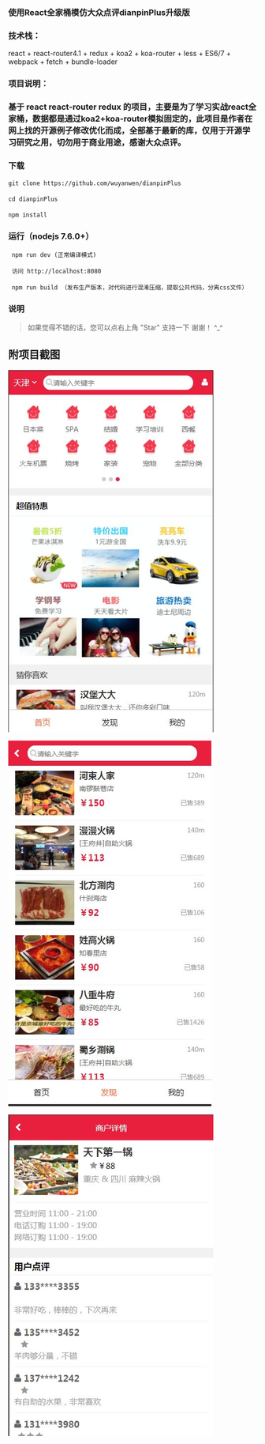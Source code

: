 ### 使用React全家桶模仿大众点评dianpinPlus升级版

### 技术栈：
react + react-router4.1 + redux + koa2 + koa-router + less + ES6/7 + webpack + fetch + bundle-loader

### 项目说明：

### 基于 react react-router redux 的项目，主要是为了学习实战react全家桶，数据都是通过koa2+koa-router模拟固定的，此项目是作者在网上找的开源例子修改优化而成，全部基于最新的库，仅用于开源学习研究之用，切勿用于商业用途，感谢大众点评。

### 下载

 	git clone https://github.com/wuyanwen/dianpinPlus

 	cd dianpinPlus

 	npm install

### 运行（nodejs 7.6.0+）
```
 npm run dev (正常编译模式)

 访问 http://localhost:8080

 npm run build （发布生产版本，对代码进行混淆压缩，提取公共代码，分离css文件）
```
### 说明


>  如果觉得不错的话，您可以点右上角 "Star" 支持一下 谢谢！ ^_^

## 附项目截图

![image](./images/1.jpg)

![image](./images/2.jpg)

![image](./images/3.jpg)

